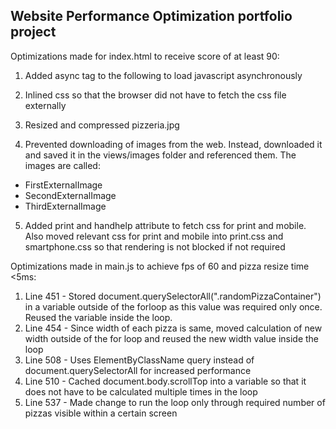 ## Website Performance Optimization portfolio project

Optimizations made for index.html to receive score of at least 90:

1. Added async tag to the following to load javascript asynchronously
<script src="https://www.google-analytics.com/analytics.js" async></script>

2. Inlined css so that the browser did not have to fetch the css file externally

3. Resized and compressed pizzeria.jpg

4. Prevented downloading of images from the web. Instead, downloaded it and saved it in the views/images folder and referenced them. The images are called:
- FirstExternalImage
- SecondExternalImage
- ThirdExternalImage

5. Added print and handhelp attribute to fetch css for print and mobile. Also moved relevant css for print and mobile into print.css and smartphone.css
so that rendering is not blocked if not required

Optimizations made in main.js to achieve fps of 60 and pizza resize time <5ms:

1. Line 451 - Stored document.querySelectorAll(".randomPizzaContainer") in a variable outside of the forloop as this value was required only once. Reused the variable inside the loop.
2. Line 454 - Since width of each pizza is same, moved calculation of new width outside of the for loop and reused the new width value inside the loop
3. Line 508 - Uses ElementByClassName query instead of document.querySelectorAll for increased performance
4. Line 510 - Cached document.body.scrollTop into a variable so that it does not have to be calculated multiple times in the loop
5. Line 537 - Made change to run the loop only through required number of pizzas visible within a certain screen



